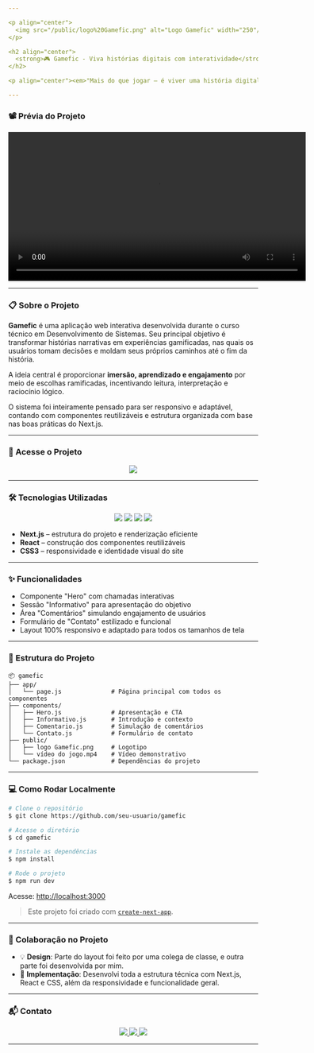 ```yaml
---

<p align="center">
  <img src="/public/logo%20Gamefic.png" alt="Logo Gamefic" width="250"/>
</p>

<h2 align="center">
  <strong>🎮 Gamefic - Viva histórias digitais com interatividade</strong>
</h2>

<p align="center"><em>"Mais do que jogar — é viver uma história digital!"</em></p>

---
```


### 📽 Prévia do Projeto

<p align="center">
  <video width="600" controls>
    <source src="/public/vídeo do jogo.mp4" type="video/mp4">
    Seu navegador não suporta a reprodução de vídeos.
  </video>
</p>

---

### 📋 Sobre o Projeto

**Gamefic** é uma aplicação web interativa desenvolvida durante o curso técnico em Desenvolvimento de Sistemas. Seu principal objetivo é transformar histórias narrativas em experiências gamificadas, nas quais os usuários tomam decisões e moldam seus próprios caminhos até o fim da história.

A ideia central é proporcionar **imersão, aprendizado e engajamento** por meio de escolhas ramificadas, incentivando leitura, interpretação e raciocínio lógico.

O sistema foi inteiramente pensado para ser responsivo e adaptável, contando com componentes reutilizáveis e estrutura organizada com base nas boas práticas do Next.js.

---

### 🚀 Acesse o Projeto

<p align="center">
  <a href="https://gamefic.vercel.app">
    <img src="https://img.shields.io/badge/🔗 Site%20Oficial-gamefic.vercel.app-1B67A4?style=for-the-badge"/>
  </a>
</p>

---

### 🛠 Tecnologias Utilizadas

<div align="center">
  <img src="https://img.shields.io/badge/Status-Conclu%C3%ADdo-1B67A4?style=for-the-badge&logo=vercel&logoColor=white"/>
  <img src="https://img.shields.io/badge/Next.js-000000?style=for-the-badge&logo=next.js&logoColor=white"/>
  <img src="https://img.shields.io/badge/React-20232A?style=for-the-badge&logo=react&logoColor=61DAFB"/>
  <img src="https://img.shields.io/badge/CSS3-1572B6?style=for-the-badge&logo=css3&logoColor=white"/>
</div>

- **Next.js** – estrutura do projeto e renderização eficiente
- **React** – construção dos componentes reutilizáveis
- **CSS3** – responsividade e identidade visual do site

---

### ✨ Funcionalidades

- Componente "Hero" com chamadas interativas
- Sessão "Informativo" para apresentação do objetivo
- Área "Comentários" simulando engajamento de usuários
- Formulário de "Contato" estilizado e funcional
- Layout 100% responsivo e adaptado para todos os tamanhos de tela

---

### 📁 Estrutura do Projeto

```
📦 gamefic
├── app/
│   └── page.js              # Página principal com todos os componentes
├── components/
│   ├── Hero.js              # Apresentação e CTA
│   ├── Informativo.js       # Introdução e contexto
│   ├── Comentario.js        # Simulação de comentários
│   └── Contato.js           # Formulário de contato
├── public/
│   ├── logo Gamefic.png     # Logotipo
│   └── vídeo do jogo.mp4    # Vídeo demonstrativo
└── package.json             # Dependências do projeto
```

---

### 💻 Como Rodar Localmente

```bash
# Clone o repositório
$ git clone https://github.com/seu-usuario/gamefic

# Acesse o diretório
$ cd gamefic

# Instale as dependências
$ npm install

# Rode o projeto
$ npm run dev
```

Acesse: [http://localhost:3000](http://localhost:3000)

> Este projeto foi criado com [`create-next-app`](https://github.com/vercel/next.js/tree/canary/packages/create-next-app).

---

### 🤝 Colaboração no Projeto

- 💡 **Design**: Parte do layout foi feito por uma colega de classe, e outra parte foi desenvolvida por mim.
- 🔧 **Implementação**: Desenvolvi toda a estrutura técnica com Next.js, React e CSS, além da responsividade e funcionalidade geral.

---

### 📬 Contato

<p align="center">
  <a href="https://github.com/Ramon-24">
    <img src="https://img.shields.io/badge/GitHub-1B67A4?style=for-the-badge&logo=github&logoColor=white"/>
  </a>
  <a href="https://www.linkedin.com/in/seu-perfil">
    <img src="https://img.shields.io/badge/LinkedIn-0A66C2?style=for-the-badge&logo=linkedin&logoColor=white"/>
  </a>
  <a href="https://seuportfólio.com">
    <img src="https://img.shields.io/badge/Portf%C3%B3lio-1B67A4?style=for-the-badge&logo=google-chrome&logoColor=white"/>
  </a>
</p>

---
